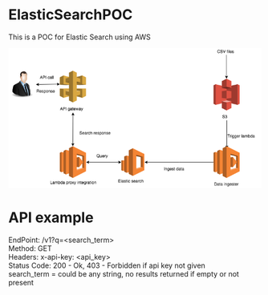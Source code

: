 # ElasticSearchPOC
This is a POC for Elastic Search using AWS 

![Screenshot](Pers.png)


# API example

EndPoint: /v1?q=<search_term> <br />
Method: GET <br />
Headers: x-api-key: <api_key> <br />
Status Code: 200 - Ok, 403 - Forbidden if api key not given <br />
search_term = could be any string, no results returned if empty or not present <br />

